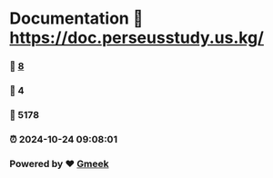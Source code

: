 # Documentation :link: https://doc.perseusstudy.us.kg/ 
### :page_facing_up: [8](https://doc.perseusstudy.us.kg//tag.html) 
### :speech_balloon: 4 
### :hibiscus: 5178 
### :alarm_clock: 2024-10-24 09:08:01 
### Powered by :heart: [Gmeek](https://github.com/Meekdai/Gmeek)
